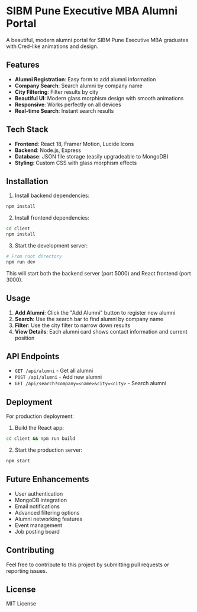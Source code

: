 # SIBM Pune Executive MBA Alumni Portal

A beautiful, modern alumni portal for SIBM Pune Executive MBA graduates with Cred-like animations and design.

## Features

- **Alumni Registration**: Easy form to add alumni information
- **Company Search**: Search alumni by company name
- **City Filtering**: Filter results by city
- **Beautiful UI**: Modern glass morphism design with smooth animations
- **Responsive**: Works perfectly on all devices
- **Real-time Search**: Instant search results

## Tech Stack

- **Frontend**: React 18, Framer Motion, Lucide Icons
- **Backend**: Node.js, Express
- **Database**: JSON file storage (easily upgradeable to MongoDB)
- **Styling**: Custom CSS with glass morphism effects

## Installation

1. Install backend dependencies:
```bash
npm install
```

2. Install frontend dependencies:
```bash
cd client
npm install
```

3. Start the development server:
```bash
# From root directory
npm run dev
```

This will start both the backend server (port 5000) and React frontend (port 3000).

## Usage

1. **Add Alumni**: Click the "Add Alumni" button to register new alumni
2. **Search**: Use the search bar to find alumni by company name
3. **Filter**: Use the city filter to narrow down results
4. **View Details**: Each alumni card shows contact information and current position

## API Endpoints

- `GET /api/alumni` - Get all alumni
- `POST /api/alumni` - Add new alumni
- `GET /api/search?company=<name>&city=<city>` - Search alumni

## Deployment

For production deployment:

1. Build the React app:
```bash
cd client && npm run build
```

2. Start the production server:
```bash
npm start
```

## Future Enhancements

- User authentication
- MongoDB integration
- Email notifications
- Advanced filtering options
- Alumni networking features
- Event management
- Job posting board

## Contributing

Feel free to contribute to this project by submitting pull requests or reporting issues.

## License

MIT License